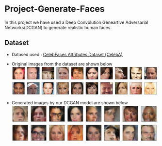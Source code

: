 # Project-Generate-Faces

In this project we have used a Deep Convolution Geneartive Adversarial Networks(DCGAN) to generate realistic human faces.

## Dataset
* Datased used : [CelebFaces Attributes Dataset (CelebA)](http://mmlab.ie.cuhk.edu.hk/projects/CelebA.html)

* Original images from the dataset are shown below
![alt_text](https://github.com/srivastava-ayush/project-generate-faces/blob/main/orig_images.JPG)

* Generated images by our DCGAN model are shown below
![alt_text](https://github.com/srivastava-ayush/project-generate-faces/blob/main/generated_images.JPG)

